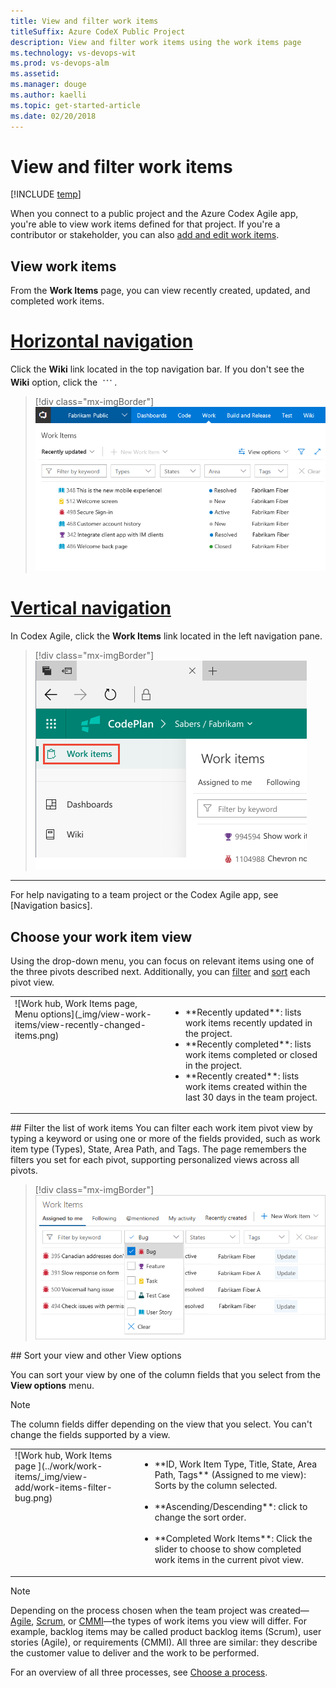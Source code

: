 ```yaml
---
title: View and filter work items 
titleSuffix: Azure CodeX Public Project
description: View and filter work items using the work items page       
ms.technology: vs-devops-wit
ms.prod: vs-devops-alm
ms.assetid: 
ms.manager: douge
ms.author: kaelli
ms.topic: get-started-article 
ms.date: 02/20/2018
---
```



# View and filter work items  

[!INCLUDE [temp](_shared/version-public-projects.md)]  

When you connect to a public project and the Azure Codex Agile app, you're able to view work items defined for that project. If you're a contributor or stakeholder, you can also [add and edit work items](../work/work-items/view-add-work-items.md).  


## View work items 

From the **Work Items** page, you can view recently created, updated, and completed work items.   


# [Horizontal navigation](#tab/horizontal) 

Click the **Wiki** link located in the top navigation bar.  If you don't see the **Wiki** option, click the ![actions icon](../_img/icons/actions-icon.png).

> [!div class="mx-imgBorder"]
![Work hub, Work Items page ](_img/view-work-items/view-recently-updated-work-items.png)

# [Vertical navigation](#tab/vertical) 

In Codex Agile, click the **Work Items** link located in the left navigation pane.

> [!div class="mx-imgBorder"]
![Work items link, vertical navigation](_img/view-work-items-vertical.png) 


---

For help navigating to a team project or the Codex Agile app, see [Navigation basics]. 



## Choose your work item view

Using the drop-down menu, you can focus on relevant items using one of the three pivots described next. Additionally, you can [filter](#filter) and [sort](#sort) each pivot view.  

<table>
<tbody valign="top">
<tr>
<td>
![Work hub, Work Items page, Menu options](_img/view-work-items/view-recently-changed-items.png)
</td>
<td>
<ul>
<li>**Recently updated**: lists work items recently updated in the project. </li>
<li>**Recently completed**: lists work items completed or closed in the project.</li>
<li>**Recently created**: lists work items created within the last 30 days in the team project.</li>
</ul>
</td>
</tr>
</tbody>
</table>



<a id="filter" />
## Filter the list of work items
You can filter each work item pivot view by typing a keyword or using one or more of the fields provided, such as work item type (Types), State, Area Path, and Tags. The page remembers the filters you set for each pivot, supporting personalized views across all pivots.  

> [!div class="mx-imgBorder"]
![Work hub, Work Items page, Filter to show Bugs ](../work/work-items/_img/work-items-filter-bug.png)

<a id="sort" />
## Sort your view and other View options 

You can sort your view by one of the column fields that you select from the **View options** menu. 

> [!NOTE]   
> The column fields differ depending on the view that you select. You can't change the fields supported by a view. 


<table>
<tbody valign="top">
<tr>
<td>
![Work hub, Work Items page ](../work/work-items/_img/view-add/work-items-filter-bug.png)
</td>
<td>
<ul>
<li>**ID, Work Item Type, Title, State, Area Path, Tags** (Assigned to me view): Sorts by the column selected.<br/><br/></li>
<li>**Ascending/Descending**: click to change the sort order. <br/><br/></li>
<li>**Completed Work Items**: Click the slider to choose to show completed work items in the current pivot view.  </li>
</ul>
</td>
</tr>
</tbody>
</table>

<!---
## Copy selected items to the clipboard or email them

To select several items in a sequence, hold down the shift key. To select several non-sequential items, use the Ctrl key. Then, you can use **Ctrl+c** to copy the selected items to a clipboard. Or, you can open the context menu for the selected work items, click (![actions icon](../_img/icons/actions-icon.png)), and then choose the option you want from the menu. 

> [!div class="mx-imgBorder"]
![Work hub, Work Items page, Following view, Select work items, context menu](_img/view-add/following-context-menu.png)

-->


>[!NOTE]  
>Depending on the process chosen when the team project was created&mdash;[Agile](../work/work-items/guidance/agile-process-workflow.md), [Scrum](../work/work-items/guidance/scrum-process-workflow.md), or [CMMI](../work/work-items/guidance/cmmi-process-workflow.md)&mdash;the types of work items you view will differ. For example, backlog items may be called product backlog items (Scrum), user stories (Agile), or requirements (CMMI). All three are similar: they describe the customer value to deliver and the work to be performed.
>
> For an overview of all three processes, see [Choose a process](../work/work-items/guidance/choose-process.md). 


